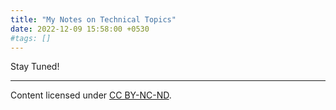 ```yaml
---
title: "My Notes on Technical Topics"
date: 2022-12-09 15:58:00 +0530
#tags: []
---
```


Stay Tuned!

---
<footer>  
Content licensed under <a rel="license" href="http://creativecommons.org/licenses/by-nc-nd/4.0/">CC BY-NC-ND</a>.
</footer>